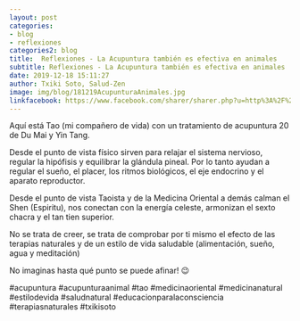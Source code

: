 ```yaml
---
layout: post
categories:
- blog
- reflexiones
categories2: blog
title:  Reflexiones - La Acupuntura también es efectiva en animales
subtitle: Reflexiones - La Acupuntura también es efectiva en animales
date: 2019-12-18 15:11:27
author: Txiki Soto, Salud-Zen
image: img/blog/181219AcupunturaAnimales.jpg
linkfacebook: https://www.facebook.com/sharer/sharer.php?u=http%3A%2F%2Fwww.salud-zen.com%2Fblog%2Freflexiones%2F2019%2F12%2F18%2Freflexiones-Acupuntura-animales.html&amp;src=sdkpreparse
---
```

Aquí está Tao (mi compañero de vida) con un tratamiento de acupuntura 20 de Du Mai y Yin Tang.


Desde el punto de vista físico sirven para relajar el sistema nervioso, regular la hipófisis y equilibrar la glándula pineal. Por lo tanto ayudan a regular el sueño, el placer, los ritmos biológicos, el eje endocrino y el aparato reproductor.  

Desde el punto de vista Taoista y de la Medicina Oriental a demás calman el Shen (Espiritu), nos conectan con la energía celeste, armonizan el sexto chacra y el tan tien superior.


No se trata de creer, se trata de comprobar por ti mismo el efecto de las terapias naturales y de un estilo de vida saludable (alimentación, sueño, agua y meditación)


No imaginas hasta qué punto se puede afinar! 😉


#acupuntura
#acupunturaanimal
#tao
#medicinaoriental
#medicinanatural
#estilodevida
#saludnatural
#educacionparalaconsciencia
#terapiasnaturales
#txikisoto
